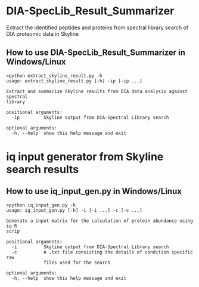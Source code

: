 # DIA-SpecLib_Result_Summarizer
Extract the identified peptides and proteins from spectral library search of DIA proteomic data in Skyline

## How to use DIA-SpecLib_Result_Summarizer in Windows/Linux
```
>python extract_skyline_result.py -h
usage: extract_skyline_result.py [-h] -ip [-ip ...]

Extract and summarize Skyline results from DIA data analysis against spectral
library

positional arguments:
  -ip         Skyline output from DIA-Spectral Library search

optional arguments:
  -h, --help  show this help message and exit

```

# iq input generator from Skyline search results

## How to use iq_input_gen.py in Windows/Linux
```
>python iq_input_gen.py -h
usage: iq_input_gen.py [-h] -i [-i ...] -c [-c ...]

Generate a input matrix for the calculation of protein abundance using iq R
scrip

positional arguments:
  -i          Skyline output from DIA-Spectral Library search
  -c          A .txt file consisting the details of condition specific raw
              files used for the search

optional arguments:
  -h, --help  show this help message and exit
 ```
